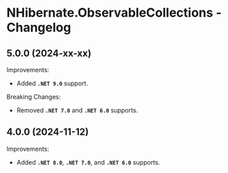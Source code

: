 # NHibernate.ObservableCollections - Changelog


## 5.0.0 (2024-xx-xx)

Improvements:
- Added **`.NET 9.0`** support.

Breaking Changes:
- Removed **`.NET 7.0`** and **`.NET 6.0`** supports.


## 4.0.0 (2024-11-12)

Improvements:
- Added **`.NET 8.0`**, **`.NET 7.0`**, and **`.NET 6.0`** supports.
